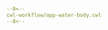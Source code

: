 

```yaml linenums="1" hl_lines="32 90 180" title="app-water-body.cwl"
--8<--
cwl-workflow/app-water-body.cwl
--8<--
```

